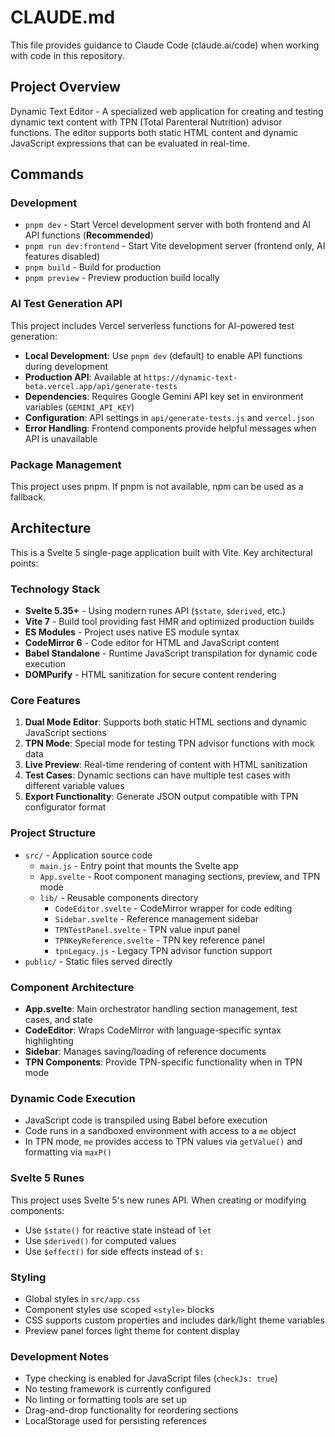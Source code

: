 # CLAUDE.md

This file provides guidance to Claude Code (claude.ai/code) when working with code in this repository.

## Project Overview

Dynamic Text Editor - A specialized web application for creating and testing dynamic text content with TPN (Total Parenteral Nutrition) advisor functions. The editor supports both static HTML content and dynamic JavaScript expressions that can be evaluated in real-time.

## Commands

### Development
- `pnpm dev` - Start Vercel development server with both frontend and AI API functions (**Recommended**)
- `pnpm run dev:frontend` - Start Vite development server (frontend only, AI features disabled)
- `pnpm build` - Build for production
- `pnpm preview` - Preview production build locally

### AI Test Generation API
This project includes Vercel serverless functions for AI-powered test generation:
- **Local Development**: Use `pnpm dev` (default) to enable API functions during development
- **Production API**: Available at `https://dynamic-text-beta.vercel.app/api/generate-tests`
- **Dependencies**: Requires Google Gemini API key set in environment variables (`GEMINI_API_KEY`)
- **Configuration**: API settings in `api/generate-tests.js` and `vercel.json`
- **Error Handling**: Frontend components provide helpful messages when API is unavailable

### Package Management
This project uses pnpm. If pnpm is not available, npm can be used as a fallback.

## Architecture

This is a Svelte 5 single-page application built with Vite. Key architectural points:

### Technology Stack
- **Svelte 5.35+** - Using modern runes API (`$state`, `$derived`, etc.)
- **Vite 7** - Build tool providing fast HMR and optimized production builds
- **ES Modules** - Project uses native ES module syntax
- **CodeMirror 6** - Code editor for HTML and JavaScript content
- **Babel Standalone** - Runtime JavaScript transpilation for dynamic code execution
- **DOMPurify** - HTML sanitization for secure content rendering

### Core Features
1. **Dual Mode Editor**: Supports both static HTML sections and dynamic JavaScript sections
2. **TPN Mode**: Special mode for testing TPN advisor functions with mock data
3. **Live Preview**: Real-time rendering of content with HTML sanitization
4. **Test Cases**: Dynamic sections can have multiple test cases with different variable values
5. **Export Functionality**: Generate JSON output compatible with TPN configurator format

### Project Structure
- `src/` - Application source code
  - `main.js` - Entry point that mounts the Svelte app
  - `App.svelte` - Root component managing sections, preview, and TPN mode
  - `lib/` - Reusable components directory
    - `CodeEditor.svelte` - CodeMirror wrapper for code editing
    - `Sidebar.svelte` - Reference management sidebar
    - `TPNTestPanel.svelte` - TPN value input panel
    - `TPNKeyReference.svelte` - TPN key reference panel
    - `tpnLegacy.js` - Legacy TPN advisor function support
- `public/` - Static files served directly

### Component Architecture
- **App.svelte**: Main orchestrator handling section management, test cases, and state
- **CodeEditor**: Wraps CodeMirror with language-specific syntax highlighting
- **Sidebar**: Manages saving/loading of reference documents
- **TPN Components**: Provide TPN-specific functionality when in TPN mode

### Dynamic Code Execution
- JavaScript code is transpiled using Babel before execution
- Code runs in a sandboxed environment with access to a `me` object
- In TPN mode, `me` provides access to TPN values via `getValue()` and formatting via `maxP()`

### Svelte 5 Runes
This project uses Svelte 5's new runes API. When creating or modifying components:
- Use `$state()` for reactive state instead of `let`
- Use `$derived()` for computed values
- Use `$effect()` for side effects instead of `$:`

### Styling
- Global styles in `src/app.css`
- Component styles use scoped `<style>` blocks
- CSS supports custom properties and includes dark/light theme variables
- Preview panel forces light theme for content display

### Development Notes
- Type checking is enabled for JavaScript files (`checkJs: true`)
- No testing framework is currently configured
- No linting or formatting tools are set up
- Drag-and-drop functionality for reordering sections
- LocalStorage used for persisting references